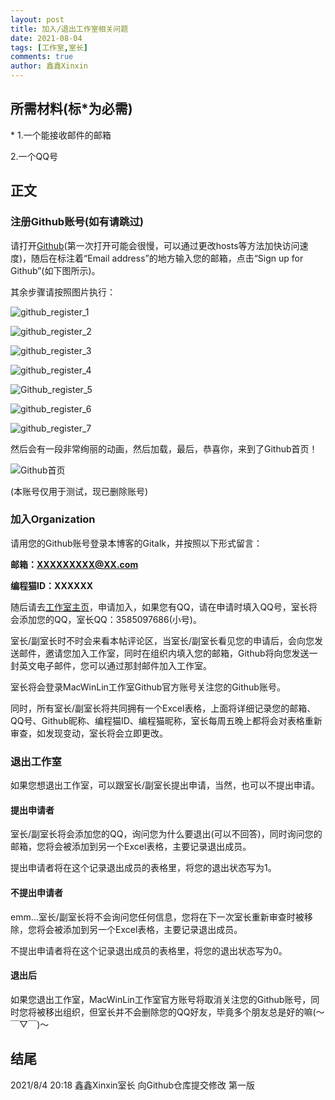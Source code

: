 ```yaml
---
layout: post
title: 加入/退出工作室相关问题
date: 2021-08-04
tags: [工作室,室长]
comments: true
author: 鑫鑫Xinxin
---
```


## 所需材料(标\*为必需)

\* 1.一个能接收邮件的邮箱

2.一个QQ号
## 正文

### 注册Github账号(如有请跳过)
请打开[Github](https://github.com/)(第一次打开可能会很慢，可以通过更改hosts等方法加快访问速度)，随后在标注着“Email address”的地方输入您的邮箱，点击“Sign up for Github”(如下图所示)。

其余步骤请按照图片执行：

![github_register_1](https://user-images.githubusercontent.com/88317432/128173619-cf1db4d5-11c1-47e3-abd4-e0fa3039097e.png)

![github_register_2](https://user-images.githubusercontent.com/88317432/128173645-3f813c07-998d-49cd-8a01-8ee3fb675706.png)

![github_register_3](https://user-images.githubusercontent.com/88317432/128173661-924478f6-c3fd-4bff-b5f9-2967d892b009.png)

![github_register_4](https://user-images.githubusercontent.com/88317432/128173685-fbeb7844-444b-42ff-be2f-1257bb5f8ebc.png)

![Github_register_5](https://user-images.githubusercontent.com/88317432/128202422-c31cf867-a0f6-4018-bab3-248ea48889c2.png)

![github_register_6](https://user-images.githubusercontent.com/88317432/128174481-214c702c-0f34-49de-af1f-e26dccbe7023.png)

![github_register_7](https://user-images.githubusercontent.com/88317432/128286959-2bbf44d4-7d3a-430f-8cae-503d37680f00.png)

然后会有一段非常绚丽的动画，然后加载，最后，恭喜你，来到了Github首页！

![Github首页](https://user-images.githubusercontent.com/88317432/128175496-0664d173-afb1-409b-8603-30a99b61d869.png)

(本账号仅用于测试，现已删除账号)

### 加入Organization

请用您的Github账号登录本博客的Gitalk，并按照以下形式留言：

**邮箱：XXXXXXXXX@XX.com**

**编程猫ID：XXXXXX**

随后请去[工作室主页](https://shequ.codemao.cn/work_shop/7864)，申请加入，如果您有QQ，请在申请时填入QQ号，室长将会添加您的QQ，室长QQ：3585097686(小号)。

室长/副室长时不时会来看本帖评论区，当室长/副室长看见您的申请后，会向您发送邮件，邀请您加入工作室，同时在组织内填入您的邮箱，Github将向您发送一封英文电子邮件，您可以通过那封邮件加入工作室。

室长将会登录MacWinLin工作室Github官方账号关注您的Github账号。

同时，所有室长/副室长将共同拥有一个Excel表格，上面将详细记录您的邮箱、QQ号、Github昵称、编程猫ID、编程猫昵称，室长每周五晚上都将会对表格重新审查，如发现变动，室长将会立即更改。

### 退出工作室

如果您想退出工作室，可以跟室长/副室长提出申请，当然，也可以不提出申请。

#### 提出申请者

室长/副室长将会添加您的QQ，询问您为什么要退出(可以不回答)，同时询问您的邮箱，您将会被添加到另一个Excel表格，主要记录退出成员。

提出申请者将在这个记录退出成员的表格里，将您的退出状态写为1。

#### 不提出申请者

emm...室长/副室长将不会询问您任何信息，您将在下一次室长重新审查时被移除，您将会被添加到另一个Excel表格，主要记录退出成员。

不提出申请者将在这个记录退出成员的表格里，将您的退出状态写为0。

#### 退出后

如果您退出工作室，MacWinLin工作室官方账号将取消关注您的Github账号，同时您将被移出组织，但室长并不会删除您的QQ好友，毕竟多个朋友总是好的嘛(～￣▽￣)～

## 结尾

2021/8/4 20:18 鑫鑫Xinxin室长 向Github仓库提交修改  第一版
